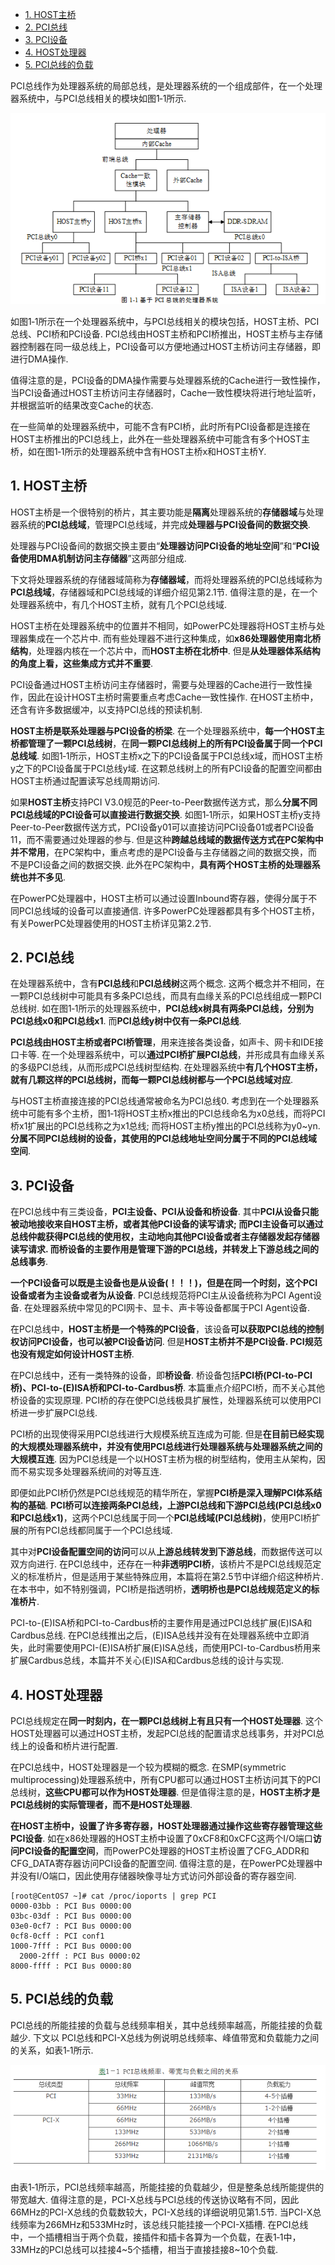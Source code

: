 
<!-- @import "[TOC]" {cmd="toc" depthFrom=1 depthTo=6 orderedList=false} -->

<!-- code_chunk_output -->

- [1. HOST主桥](#1-host主桥)
- [2. PCI总线](#2-pci总线)
- [3. PCI设备](#3-pci设备)
- [4. HOST处理器](#4-host处理器)
- [5. PCI总线的负载](#5-pci总线的负载)

<!-- /code_chunk_output -->

PCI总线作为处理器系统的局部总线，是处理器系统的一个组成部件，在一个处理器系统中，与PCI总线相关的模块如图1‑1所示. 

![config](images/1.png)

如图1‑1所示在一个处理器系统中，与PCI总线相关的模块包括，HOST主桥、PCI总线、PCI桥和PCI设备. PCI总线由HOST主桥和PCI桥推出，HOST主桥与主存储器控制器在同一级总线上，PCI设备可以方便地通过HOST主桥访问主存储器，即进行DMA操作. 

值得注意的是，PCI设备的DMA操作需要与处理器系统的Cache进行一致性操作，当PCI设备通过HOST主桥访问主存储器时，Cache一致性模块将进行地址监听，并根据监听的结果改变Cache的状态. 

在一些简单的处理器系统中，可能不含有PCI桥，此时所有PCI设备都是连接在HOST主桥推出的PCI总线上，此外在一些处理器系统中可能含有多个HOST主桥，如在图1‑1所示的处理器系统中含有HOST主桥x和HOST主桥Y. 

## 1. HOST主桥

HOST主桥是一个很特别的桥片，其主要功能是**隔离**处理器系统的**存储器域**与处理器系统的**PCI总线域**，管理PCI总线域，并完成**处理器与PCI设备间的数据交换**. 

处理器与PCI设备间的数据交换主要由“**处理器访问PCI设备的地址空间**”和“**PCI设备使用DMA机制访问主存储器**”这两部分组成. 

下文将处理器系统的存储器域简称为**存储器域**，而将处理器系统的PCI总线域称为**PCI总线域**，存储器域和PCI总线域的详细介绍见第2.1节. 值得注意的是，在一个处理器系统中，有几个HOST主桥，就有几个PCI总线域. 

HOST主桥在处理器系统中的位置并不相同，如PowerPC处理器将HOST主桥与处理器集成在一个芯片中. 而有些处理器不进行这种集成，如**x86处理器使用南北桥结构**，处理器内核在一个芯片中，而**HOST主桥在北桥中**. 但是**从处理器体系结构的角度上看，这些集成方式并不重要**. 

PCI设备通过HOST主桥访问主存储器时，需要与处理器的Cache进行一致性操作，因此在设计HOST主桥时需要重点考虑Cache一致性操作. 在HOST主桥中，还含有许多数据缓冲，以支持PCI总线的预读机制. 

**HOST主桥是联系处理器与PCI设备的桥梁**. 在一个处理器系统中，**每一个HOST主桥都管理了一颗PCI总线树**，在**同一颗PCI总线树上的所有PCI设备属于同一个PCI总线域**. 如图1‑1所示，HOST主桥x之下的PCI设备属于PCI总线x域，而HOST主桥y之下的PCI设备属于PCI总线y域. 在这颗总线树上的所有PCI设备的配置空间都由HOST主桥通过配置读写总线周期访问. 

如果**HOST主桥**支持PCI V3.0规范的Peer-to-Peer数据传送方式，那么**分属不同PCI总线域的PCI设备可以直接进行数据交换**. 如图1‑1所示，如果HOST主桥y支持Peer-to-Peer数据传送方式，PCI设备y01可以直接访问PCI设备01或者PCI设备11，而不需要通过处理器的参与. 但是这种**跨越总线域的数据传送方式在PC架构中并不常用**，在PC架构中，重点考虑的是PCI设备与主存储器之间的数据交换，而不是PCI设备之间的数据交换. 此外在PC架构中，**具有两个HOST主桥的处理器系统也并不多见**. 

在PowerPC处理器中，HOST主桥可以通过设置Inbound寄存器，使得分属于不同PCI总线域的设备可以直接通信. 许多PowerPC处理器都具有多个HOST主桥，有关PowerPC处理器使用的HOST主桥详见第2.2节. 

## 2. PCI总线

在处理器系统中，含有**PCI总线**和**PCI总线树**这两个概念. 这两个概念并不相同，在一颗PCI总线树中可能具有多条PCI总线，而具有血缘关系的PCI总线组成一颗PCI总线树. 如在图1‑1所示的处理器系统中，**PCI总线x树具有两条PCI总线，分别为PCI总线x0和PCI总线x1**. 而**PCI总线y树中仅有一条PCI总线**. 

**PCI总线由HOST主桥或者PCI桥管理**，用来连接各类设备，如声卡、网卡和IDE接口卡等. 在一个处理器系统中，可以**通过PCI桥扩展PCI总线**，并形成具有血缘关系的多级PCI总线，从而形成PCI总线树型结构. 在处理器系统中**有几个HOST主桥，就有几颗这样的PCI总线树，而每一颗PCI总线树都与一个PCI总线域对应**. 

与HOST主桥直接连接的PCI总线通常被命名为PCI总线0. 考虑到在一个处理器系统中可能有多个主桥，图1‑1将HOST主桥x推出的PCI总线命名为x0总线，而将PCI桥x1扩展出的PCI总线称之为x1总线; 而将HOST主桥y推出的PCI总线称为y0~yn. **分属不同PCI总线树的设备，其使用的PCI总线地址空间分属于不同的PCI总线域空间**. 

## 3. PCI设备

在PCI总线中有三类设备，**PCI主设备、PCI从设备和桥设备**. 其中**PCI从设备只能被动地接收来自HOST主桥，或者其他PCI设备的读写请求; 而PCI主设备可以通过总线仲裁获得PCI总线的使用权，主动地向其他PCI设备或者主存储器发起存储器读写请求. 而桥设备的主要作用是管理下游的PCI总线，并转发上下游总线之间的总线事务**. 

**一个PCI设备可以既是主设备也是从设备(！！！)，但是在同一个时刻，这个PCI设备或者为主设备或者为从设备**. PCI总线规范将PCI主从设备统称为PCI Agent设备. 在处理器系统中常见的PCI网卡、显卡、声卡等设备都属于PCI Agent设备. 

在PCI总线中，**HOST主桥是一个特殊的PCI设备**，该设备**可以获取PCI总线的控制权访问PCI设备，也可以被PCI设备访问**. 但是**HOST主桥并不是PCI设备. PCI规范也没有规定如何设计HOST主桥**. 

在PCI总线中，还有一类特殊的设备，即**桥设备**. 桥设备包括**PCI桥(PCI-to-PCI桥)、PCI-to-(E)ISA桥和PCI-to-Cardbus桥**. 本篇重点介绍PCI桥，而不关心其他桥设备的实现原理. PCI桥的存在使PCI总线极具扩展性，处理器系统可以使用PCI桥进一步扩展PCI总线. 

PCI桥的出现使得采用PCI总线进行大规模系统互连成为可能. 但是**在目前已经实现的大规模处理器系统中，并没有使用PCI总线进行处理器系统与处理器系统之间的大规模互连**. 因为PCI总线是一个以HOST主桥为根的树型结构，使用主从架构，因而不易实现多处理器系统间的对等互连. 

即便如此PCI桥仍然是PCI总线规范的精华所在，掌握**PCI桥是深入理解PCI体系结构的基础**. **PCI桥可以连接两条PCI总线，上游PCI总线和下游PCI总线(PCI总线x0和PCI总线x1)**，这两个PCI总线属于同一个**PCI总线域(PCI总线树)**，使用PCI桥扩展的所有PCI总线都同属于一个PCI总线域. 

其中对**PCI设备配置空间的访问**可以从**上游总线转发到下游总线**，而数据传送可以双方向进行. 在PCI总线中，还存在一种**非透明PCI桥**，该桥片不是PCI总线规范定义的标准桥片，但是适用于某些特殊应用，本篇将在第2.5节中详细介绍这种桥片. 在本书中，如不特别强调，PCI桥是指透明桥，**透明桥也是PCI总线规范定义的标准桥片**. 

PCI-to-(E)ISA桥和PCI-to-Cardbus桥的主要作用是通过PCI总线扩展(E)ISA和Cardbus总线. 在PCI总线推出之后，(E)ISA总线并没有在处理器系统中立即消失，此时需要使用PCI-(E)ISA桥扩展(E)ISA总线，而使用PCI-to-Cardbus桥用来扩展Cardbus总线，本篇并不关心(E)ISA和Cardbus总线的设计与实现. 

## 4. HOST处理器

PCI总线规定在**同一时刻内，在一颗PCI总线树上有且只有一个HOST处理器**. 这个HOST处理器可以通过HOST主桥，发起PCI总线的配置请求总线事务，并对PCI总线上的设备和桥片进行配置. 

在PCI总线中，HOST处理器是一个较为模糊的概念. 在SMP(symmetric multiprocessing)处理器系统中，所有CPU都可以通过HOST主桥访问其下的PCI总线树，**这些CPU都可以作为HOST处理器**. 但是值得注意的是，**HOST主桥才是PCI总线树的实际管理者，而不是HOST处理器**. 

**在HOST主桥中，设置了许多寄存器，HOST处理器通过操作这些寄存器管理这些PCI设备**. 如在x86处理器的HOST主桥中设置了0xCF8和0xCFC这两个I/O端口**访问PCI设备的配置空间**，而PowerPC处理器的HOST主桥设置了CFG\_ADDR和CFG\_DATA寄存器访问PCI设备的配置空间. 值得注意的是，在PowerPC处理器中并没有I/O端口，因此使用存储器映像寻址方式访问外部设备的寄存器空间. 

```
[root@CentOS7 ~]# cat /proc/ioports | grep PCI
0000-03bb : PCI Bus 0000:00
03bc-03df : PCI Bus 0000:00
03e0-0cf7 : PCI Bus 0000:00
0cf8-0cff : PCI conf1
1000-7fff : PCI Bus 0000:00
  2000-2fff : PCI Bus 0000:02
8000-ffff : PCI Bus 0000:80
```

## 5. PCI总线的负载

PCI总线的所能挂接的负载与总线频率相关，其中总线频率越高，所能挂接的负载越少. 下文以 PCI总线和PCI-X总线为例说明总线频率、峰值带宽和负载能力之间的关系，如表1‑1所示. 

![config](images/2.png)

由表1‑1所示，PCI总线频率越高，所能挂接的负载越少，但是整条总线所能提供的带宽越大. 值得注意的是，PCI-X总线与PCI总线的传送协议略有不同，因此66MHz的PCI-X总线的负载数较大，PCI-X总线的详细说明见第1.5节. 当PCI-X总线频率为266MHz和533MHz时，该总线只能挂接一个PCI-X插槽. 在PCI总线中，一个插槽相当于两个负载，接插件和插卡各算为一个负载，在表1‑1中，33MHz的PCI总线可以挂接4\~5个插槽，相当于直接挂接8\~10个负载. 